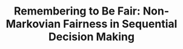---
title: "Remembering to Be Fair: Non-Markovian Fairness in Sequential Decision Making"
collection: publications
permalink: /publication/secretive
year: 2024
short-venue: "ICML-24"
venue-url: "https://icml.cc"
venue: "Proceedings of the 41st International Conference on Machine Learning, 2024"
paperurl: "https://praal.github.io/publications/Alamdari_ICML24_Remembering_to_be_fair.pdf"
coauthors: ["Parand Alizadeh Alamdari", "Toryn Klassen", "Elliot Creager" ,"Sheila McIlraith"]
---